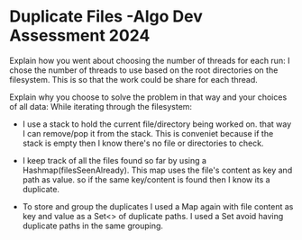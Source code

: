 # Duplicate Files -Algo Dev Assessment 2024

Explain how you went about choosing the number of threads for each run:
I chose the number of threads to use based on the root directories on the filesystem. This is so that the work could be share for each thread.

Explain why you choose to solve the problem in that way and your choices of all data:
While iterating through the filesystem:
- I use a stack to hold the current file/directory being worked on. that way I can remove/pop it from the stack. This is conveniet because if the stack is empty then I know there's no file or directories to check.
- I keep track of all the files found so far by
using a Hashmap(filesSeenAlready). This map uses the file's content as key and path as value. so if the same key/content is found then I know its a duplicate.

- To store and group the duplicates I used a Map again with file content as key and value as a Set<> of duplicate paths. I used a Set avoid having duplicate paths in the same grouping.


